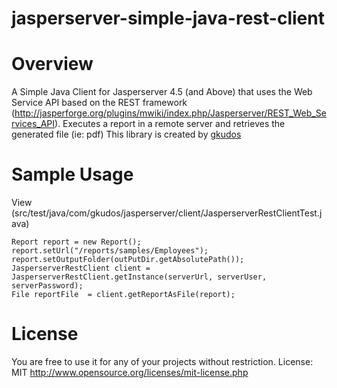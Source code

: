 jasperserver-simple-java-rest-client
====================================

# Overview

A Simple Java Client for Jasperserver 4.5 (and Above) that uses the Web Service API based on the REST framework (http://jasperforge.org/plugins/mwiki/index.php/Jasperserver/REST_Web_Services_API).
Executes a report in a remote server and retrieves the generated file (ie: pdf)
This library is created by [gkudos](http://gkudos.com/ "Kudos Ltda.")

# Sample Usage

View (src/test/java/com/gkudos/jasperserver/client/JasperserverRestClientTest.java)

	Report report = new Report();
	report.setUrl("/reports/samples/Employees");
	report.setOutputFolder(outPutDir.getAbsolutePath());
	JasperserverRestClient client = JasperserverRestClient.getInstance(serverUrl, serverUser, serverPassword);
	File reportFile  = client.getReportAsFile(report);


# License 

You are free to use it for any of your projects without restriction. 
License: MIT http://www.opensource.org/licenses/mit-license.php
